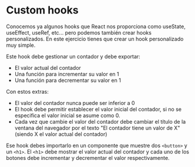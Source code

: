 # Custom hooks

Conocemos ya algunos hooks que React nos proporciona como useState, useEffect, useRef, etc... pero podemos también crear hooks personalizados. En este ejercicio tienes que crear un hook personalizado muy simple.

Este hook debe gestionar un contador y debe exportar:

- El valor actual del contador
- Una función para incrementar su valor en 1
- Una función para decrementar su valor en 1

Con estos extras:

- El valor del contador nunca puede ser inferior a 0
- El hook debe permitir establecer el valor inicial del contador, si no se especifica el valor inicial se asume como 0.
- Cada vez que cambie el valor del contador debe cambiar el título de la ventana del navegador por el texto "El contador tiene un valor de X" (siendo X el valor actual del contador)

Ese hook debes importarlo en un componente que muestre dos `<button>` y un `<h1>`. El `<h1>` debe mostrar el valor actual del contador y cada uno de los botones debe incrementar y decrementar el valor respectivamente.
